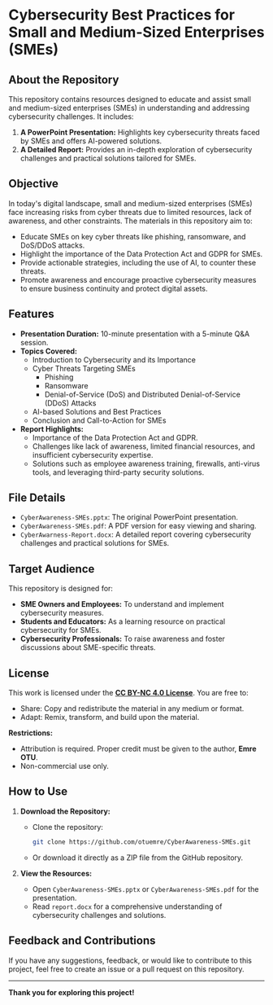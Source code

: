 # Cybersecurity Best Practices for Small and Medium-Sized Enterprises (SMEs)

## About the Repository
This repository contains resources designed to educate and assist small and medium-sized enterprises (SMEs) in understanding and addressing cybersecurity challenges. It includes:
1. **A PowerPoint Presentation:** Highlights key cybersecurity threats faced by SMEs and offers AI-powered solutions.
2. **A Detailed Report:** Provides an in-depth exploration of cybersecurity challenges and practical solutions tailored for SMEs.

## Objective
In today's digital landscape, small and medium-sized enterprises (SMEs) face increasing risks from cyber threats due to limited resources, lack of awareness, and other constraints. The materials in this repository aim to:
- Educate SMEs on key cyber threats like phishing, ransomware, and DoS/DDoS attacks.
- Highlight the importance of the Data Protection Act and GDPR for SMEs.
- Provide actionable strategies, including the use of AI, to counter these threats.
- Promote awareness and encourage proactive cybersecurity measures to ensure business continuity and protect digital assets.

## Features
- **Presentation Duration:** 10-minute presentation with a 5-minute Q&A session.
- **Topics Covered:**
  - Introduction to Cybersecurity and its Importance
  - Cyber Threats Targeting SMEs
    - Phishing
    - Ransomware
    - Denial-of-Service (DoS) and Distributed Denial-of-Service (DDoS) Attacks
  - AI-based Solutions and Best Practices
  - Conclusion and Call-to-Action for SMEs
- **Report Highlights:**
  - Importance of the Data Protection Act and GDPR.
  - Challenges like lack of awareness, limited financial resources, and insufficient cybersecurity expertise.
  - Solutions such as employee awareness training, firewalls, anti-virus tools, and leveraging third-party security solutions.

## File Details
- `CyberAwareness-SMEs.pptx`: The original PowerPoint presentation.
- `CyberAwareness-SMEs.pdf`: A PDF version for easy viewing and sharing.
- `CyberAwarness-Report.docx`: A detailed report covering cybersecurity challenges and practical solutions for SMEs.

## Target Audience
This repository is designed for:
- **SME Owners and Employees:** To understand and implement cybersecurity measures.
- **Students and Educators:** As a learning resource on practical cybersecurity for SMEs.
- **Cybersecurity Professionals:** To raise awareness and foster discussions about SME-specific threats.

## License
This work is licensed under the **[CC BY-NC 4.0 License](https://creativecommons.org/licenses/by-nc/4.0/)**. You are free to:
- Share: Copy and redistribute the material in any medium or format.
- Adapt: Remix, transform, and build upon the material.

**Restrictions:**
- Attribution is required. Proper credit must be given to the author, **Emre OTU**.
- Non-commercial use only.

## How to Use
1. **Download the Repository:**
   - Clone the repository:  
     ```bash
     git clone https://github.com/otuemre/CyberAwareness-SMEs.git
     ```
   - Or download it directly as a ZIP file from the GitHub repository.

2. **View the Resources:**
   - Open `CyberAwareness-SMEs.pptx` or `CyberAwareness-SMEs.pdf` for the presentation.
   - Read `report.docx` for a comprehensive understanding of cybersecurity challenges and solutions.

## Feedback and Contributions
If you have any suggestions, feedback, or would like to contribute to this project, feel free to create an issue or a pull request on this repository.

---

**Thank you for exploring this project!**
